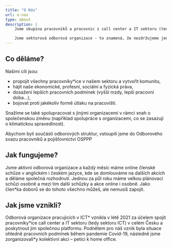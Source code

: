 ```yaml
---
title: "O Nás"
url: o-nas
type: about
description: |
    Jsme skupina pracovníků a pracovnic z call center a IT sektoru (tedy sektoru ICT)  v celém Česku a společně se scházíme, abychom řešili naše pracovní podmínky, společně se zamýšleli jak je změnit a navzájem se v jejich změně podporovali.

    Jsme sektorová odborová organizace - to znamená, že nezdržujeme jenom zaměstnance\*kyně na jednom pracovišti, ale všechny, co v sektoru ICT pracují jako jednotlivce nebo celé pracoviště. Našimi členkami a členy jsou jak programátoři\*ky, testeři\*ky apod., ale i pracovníci\*ce call center, back office a mnoho dalších.
---
```


## Co děláme?

Našimi cíli jsou:

- propojit všechny pracovníky\*ice v našem sektoru a vytvořit komunitu,
- hájit naše ekonomické, profesní, sociální a fyzická práva,
- dosažení lepších pracovních podmínek (vyšší mzdy, lepší pracovní doba...),
- bojovat proti jakékoliv formě útlaku na pracovišti.

Snažíme se také spolupracovat s jinými organizacemi v rámci snah o společenskou změnu (například spolupráce s organizacemi, co se zasazují o klimatickou spravedlnost).

Abychom byli součástí odborových struktur, vstoupili jsme do Odborového svazu pracovníků a pojišťovnictví OSPPP

## Jak fungujeme?

Jsme aktivní odborová organizace a každý měsíc máme online členské schůze v anglickém i českém jazyce, kde se domlouváme na dalších akcích a děláme společná rozhodnutí. Jednou za půl roku máme velkou plánovací schůzi osobně a mezi tím další schůzky a akce online i osobně. Jako člen\*ka doborů se do tohoto všechno můžeš, ale nemusíš zapojit.

## Jak jsme vznikli?

Odborová organizace pracujicích v ICT* vznikla v létě 2021 za účelem spojit pracovníky\*ice call center a IT sektoru (tedy sektoru ICT)  v celém Česku a poskytnout jim společnou platformu. Podnětem pro náš vznik byla situace ohledně pracovních podmínek během pandemie Covid-19, následně jsme zorganizovali\*y kolektivní akci – petici k home office.

